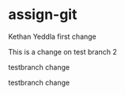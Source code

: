 # assign-git
Kethan Yeddla
first change

This is a change on test branch 2

testbranch change

testbranch change

